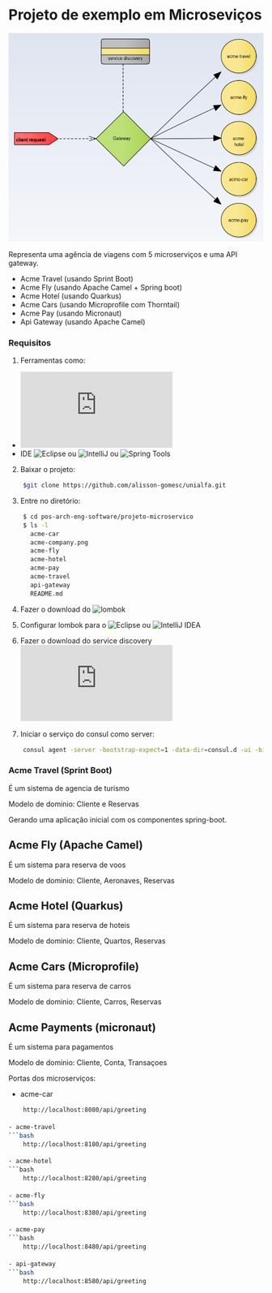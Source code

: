 # Projeto de exemplo em Microseviços


![agência de viagem](acme-company.png)

Representa uma agência de viagens com 5 microserviços e uma API gateway.

- Acme Travel (usando Sprint Boot)
- Acme Fly (usando Apache Camel + Spring boot)
- Acme Hotel (usando Quarkus)
- Acme Cars (usando Microprofile com Thorntail)
- Acme Pay (usando Micronaut)
- Api Gateway (usando Apache Camel)


### Requisitos

1. Ferramentas como:
  - ![JDK 1.8](https://www.oracle.com/technetwork/pt/java/javase/downloads/jdk8-downloads-2133151.html)
  - IDE ![Eclipse](https://www.eclipse.org/downloads/packages/) ou ![IntelliJ](https://www.jetbrains.com/idea/download/) ou ![Spring Tools](https://spring.io/tools)
  
2. Baixar o projeto:
```bash
    $git clone https://github.com/alisson-gomesc/unialfa.git
```
	
3. Entre no diretório:

```bash
    $ cd pos-arch-eng-software/projeto-microservico
    $ ls -l
      acme-car
      acme-company.png
      acme-fly
      acme-hotel
      acme-pay
      acme-travel
      api-gateway
      README.md
```

4. Fazer o download do ![lombok](https://projectlombok.org/download)
 
5. Configurar lombok para o ![Eclipse](https://dicasdejava.com.br/como-configurar-o-lombok-no-eclipse/) ou ![IntelliJ IDEA](https://dicasdejava.com.br/como-configurar-o-lombok-no-intellij-idea/)
	
6. Fazer o download do service discovery ![consul](https://www.consul.io/downloads.html)

7. Iniciar o serviço do consul como server:

```bash
    consul agent -server -bootstrap-expect=1 -data-dir=consul.d -ui -bind=<ip da maquina local>
```

### Acme Travel (Sprint Boot)

É um sistema de agencia de turismo   


Modelo de dominio: Cliente e Reservas


Gerando uma aplicação inicial com os componentes spring-boot.


## Acme Fly (Apache Camel)
É um sistema para reserva de voos

Modelo de dominio: Cliente, Aeronaves, Reservas

## Acme Hotel (Quarkus)
É um sistema para reserva de hoteis

Modelo de dominio: Cliente, Quartos, Reservas

    

## Acme Cars (Microprofile)
É um sistema para reserva de carros

Modelo de dominio: Cliente, Carros, Reservas

## Acme Payments (micronaut)
É um sistema para pagamentos

Modelo de dominio: Cliente, Conta, Transaçoes


Portas dos microserviços:
- acme-car    
```bash
    http://localhost:8080/api/greeting

- acme-travel
```bash
    http://localhost:8180/api/greeting

- acme-hotel
```bash
    http://localhost:8280/api/greeting

- acme-fly
```bash
    http://localhost:8380/api/greeting

- acme-pay
```bash
    http://localhost:8480/api/greeting

- api-gateway
```bash
    http://localhost:8580/api/greeting

